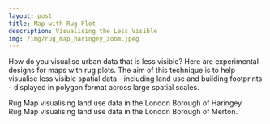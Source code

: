 ```yaml
---
layout: post
title: Map with Rug Plot
description: Visualising the Less Visible
img: /img/rug_map_haringey_zoom.jpeg
---
```

  
How do you visualise urban data that is less visible? Here are experimental designs for maps with rug plots. The aim of this technique is to help visualise less visible spatial data - including land use and building footprints - displayed in polygon format across large spatial scales.

<div class="col">
	<img class="col" src="{{ site.baseurl }}/img/rug_map_haringey.jpeg" alt="" title=""/>
</div>

<div class="col three caption">
	Rug Map visualising land use data in the London Borough of Haringey.
</div>

<div class="col">
	<img class="col" src="{{ site.baseurl }}/img/rug_map_merton.jpeg" alt="" title=""/>
</div>

<div class="col three caption">
	Rug Map visualising land use data in the London Borough of Merton.
</div>
